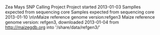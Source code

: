 Zea Mays SNP Calling Project
Project started 2013-01-03
Samplles expected from sequencing core 
Samples expected from sequencing core 2013-01-10
\n\nMaize reference genome version:refgen3
Maize reference genome version: refgen3, downloaded 2013-01-04 from http://maizegdb.org into '/share/data/refgen3/'
